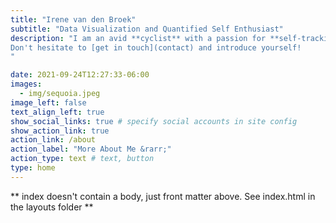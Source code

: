 ```yaml
---
title: "Irene van den Broek"
subtitle: "Data Visualization and Quantified Self Enthusiast"
description: "I am an avid **cyclist** with a passion for **self-tracking** and **data visualization**. I work as university teacher and freelance data visualizer.  <p>
Don't hesitate to [get in touch](contact) and introduce yourself!
"

date: 2021-09-24T12:27:33-06:00
images:
  - img/sequoia.jpeg
image_left: false
text_align_left: true
show_social_links: true # specify social accounts in site config
show_action_link: true
action_link: /about
action_label: "More About Me &rarr;"
action_type: text # text, button
type: home
---
```


** index doesn't contain a body, just front matter above.
See index.html in the layouts folder **
